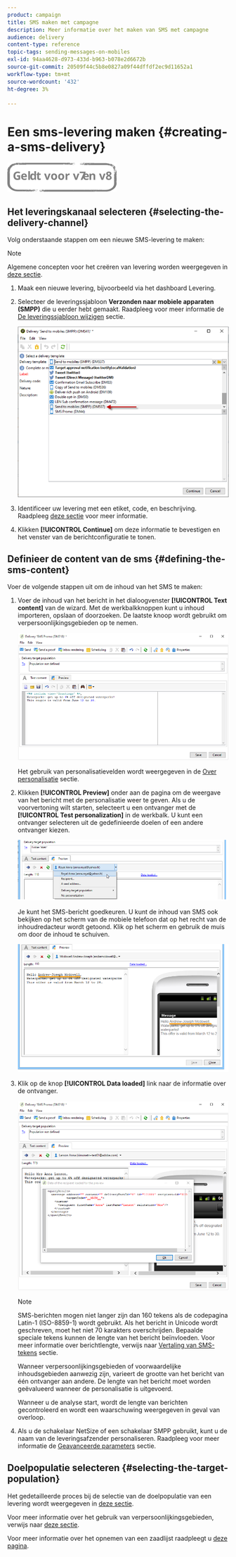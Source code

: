 ```yaml
---
product: campaign
title: SMS maken met campagne
description: Meer informatie over het maken van SMS met campagne
audience: delivery
content-type: reference
topic-tags: sending-messages-on-mobiles
exl-id: 94aa4628-d973-433d-b963-b078e2d6672b
source-git-commit: 20509f44c5b8e0827a09f44dffdf2ec9d11652a1
workflow-type: tm+mt
source-wordcount: '432'
ht-degree: 3%

---
```


# Een sms-levering maken {#creating-a-sms-delivery}

![](../../assets/common.svg)

## Het leveringskanaal selecteren {#selecting-the-delivery-channel}

Volg onderstaande stappen om een nieuwe SMS-levering te maken:

>[!NOTE]
>
>Algemene concepten voor het creëren van levering worden weergegeven in [deze sectie](steps-about-delivery-creation-steps.md).

1. Maak een nieuwe levering, bijvoorbeeld via het dashboard Levering.
1. Selecteer de leveringssjabloon **Verzonden naar mobiele apparaten (SMPP)** die u eerder hebt gemaakt. Raadpleeg voor meer informatie de [De leveringssjabloon wijzigen](sms-set-up.md#changing-the-delivery-template) sectie.

   ![](assets/s_user_mobile_wizard.png)

1. Identificeer uw levering met een etiket, code, en beschrijving. Raadpleeg [deze sectie](steps-create-and-identify-the-delivery.md#identifying-the-delivery) voor meer informatie.
1. Klikken **[!UICONTROL Continue]** om deze informatie te bevestigen en het venster van de berichtconfiguratie te tonen.

## Definieer de content van de sms {#defining-the-sms-content}

Voer de volgende stappen uit om de inhoud van het SMS te maken:

1. Voer de inhoud van het bericht in het dialoogvenster **[!UICONTROL Text content]** van de wizard. Met de werkbalkknoppen kunt u inhoud importeren, opslaan of doorzoeken. De laatste knoop wordt gebruikt om verpersoonlijkingsgebieden op te nemen.

   ![](assets/s_ncs_user_wizard_sms01_138.png)

   Het gebruik van personalisatievelden wordt weergegeven in de [Over personalisatie](about-personalization.md) sectie.

1. Klikken **[!UICONTROL Preview]** onder aan de pagina om de weergave van het bericht met de personalisatie weer te geven. Als u de voorvertoning wilt starten, selecteert u een ontvanger met de **[!UICONTROL Test personalization]** in de werkbalk. U kunt een ontvanger selecteren uit de gedefinieerde doelen of een andere ontvanger kiezen.

   ![](assets/s_ncs_user_wizard_sms01_139.png)

   Je kunt het SMS-bericht goedkeuren. U kunt de inhoud van SMS ook bekijken op het scherm van de mobiele telefoon dat op het recht van de inhoudredacteur wordt getoond. Klik op het scherm en gebruik de muis om door de inhoud te schuiven.

   ![](assets/s_ncs_user_wizard_sms01_140.png)

1. Klik op de knop **[!UICONTROL Data loaded]** link naar de informatie over de ontvanger.

   ![](assets/s_user_mobile_wizard_sms_02.png)

   >[!NOTE]
   >
   >SMS-berichten mogen niet langer zijn dan 160 tekens als de codepagina Latin-1 (ISO-8859-1) wordt gebruikt. Als het bericht in Unicode wordt geschreven, moet het niet 70 karakters overschrijden. Bepaalde speciale tekens kunnen de lengte van het bericht beïnvloeden. Voor meer informatie over berichtlengte, verwijs naar [Vertaling van SMS-tekens](#about-character-transliteration) sectie.
   >
   >Wanneer verpersoonlijkingsgebieden of voorwaardelijke inhoudsgebieden aanwezig zijn, varieert de grootte van het bericht van één ontvanger aan andere. De lengte van het bericht moet worden geëvalueerd wanneer de personalisatie is uitgevoerd.
   >
   >Wanneer u de analyse start, wordt de lengte van berichten gecontroleerd en wordt een waarschuwing weergegeven in geval van overloop.

1. Als u de schakelaar NetSize of een schakelaar SMPP gebruikt, kunt u de naam van de leveringsafzender personaliseren. Raadpleeg voor meer informatie de [Geavanceerde parameters](#advanced-parameters) sectie.

## Doelpopulatie selecteren {#selecting-the-target-population}

Het gedetailleerde proces bij de selectie van de doelpopulatie van een levering wordt weergegeven in [deze sectie](steps-defining-the-target-population.md).

Voor meer informatie over het gebruik van verpersoonlijkingsgebieden, verwijs naar [deze sectie](about-personalization.md).

Voor meer informatie over het opnemen van een zaadlijst raadpleegt u [deze pagina](about-seed-addresses.md).
